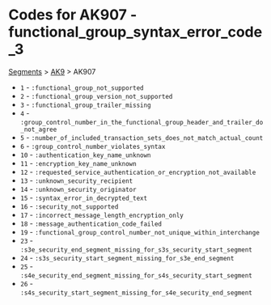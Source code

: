 # Codes for AK907 - functional_group_syntax_error_code_3
[Segments](../segments.md) > [AK9](../segments/AK9.md) > AK907
* `1` - `:functional_group_not_supported`
* `2` - `:functional_group_version_not_supported`
* `3` - `:functional_group_trailer_missing`
* `4` - `:group_control_number_in_the_functional_group_header_and_trailer_do_not_agree`
* `5` - `:number_of_included_transaction_sets_does_not_match_actual_count`
* `6` - `:group_control_number_violates_syntax`
* `10` - `:authentication_key_name_unknown`
* `11` - `:encryption_key_name_unknown`
* `12` - `:requested_service_authentication_or_encryption_not_available`
* `13` - `:unknown_security_recipient`
* `14` - `:unknown_security_originator`
* `15` - `:syntax_error_in_decrypted_text`
* `16` - `:security_not_supported`
* `17` - `:incorrect_message_length_encryption_only`
* `18` - `:message_authentication_code_failed`
* `19` - `:functional_group_control_number_not_unique_within_interchange`
* `23` - `:s3e_security_end_segment_missing_for_s3s_security_start_segment`
* `24` - `:s3s_security_start_segment_missing_for_s3e_end_segment`
* `25` - `:s4e_security_end_segment_missing_for_s4s_security_start_segment`
* `26` - `:s4s_security_start_segment_missing_for_s4e_security_end_segment`
